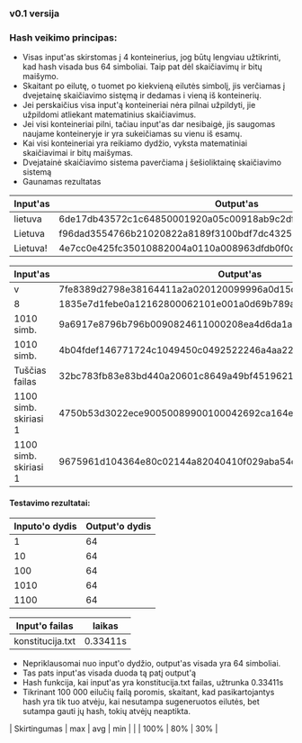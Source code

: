 ### v0.1 versija


### Hash veikimo principas:
 - Visas input'as skirstomas į 4 konteinerius, jog būtų lengviau užtikrinti, kad hash visada bus 64 simboliai. Taip pat dėl skaičiavimų ir bitų maišymo.
 - Skaitant po eilutę, o tuomet  po kiekvieną eilutės simbolį, jis verčiamas į dvejetainę skaičiavimo sistęmą ir dedamas i vieną iš konteinerių.
 - Jei perskaičius visa input'ą konteineriai nėra pilnai užpildyti, jie užpildomi atliekant matematinius skaičiavimus. 
 - Jei visi konteineriai pilni, tačiau input'as dar nesibaigė, jis saugomas naujame konteineryje ir yra sukeičiamas su vienu iš esamų.
 - Kai visi konteineriai yra reikiamo dydžio, vyksta matematiniai skaičiavimai ir bitų maišymas.
 - Dvejatainė skaičiavimo sistema paverčiama į šešioliktainę skaičiavimo sistemą
 - Gaunamas rezultatas
  
  
  | Input'as | Output'as                                                        |
  |----------|------------------------------------------------------------------|
  | lietuva  | 6de17db43572c1c64850001920a05c00918ab9c2df0fa1ff918ab9c2df0fa1ff |
  | Lietuva  | f96dad3554766b21020822a8189f3100bdf7dc4325200a77bdf7dc4325200a77 |
  | Lietuva! | 4e7cc0e425fc35010882004a0110a008963dfdb0f0cb5c70963dfdb0f0cb5c70 |
  
  | Input'as | Output'as                                                                   |
  |----------|-----------------------------------------------------------------------------|
  |          v          | 7fe8389d2798e38164411a2a020120099996a0d15d4e9fb49996a0d15d4e9fb4 |
  |          8          | 1835e7d1febe0a12162800062101e001a0d69b789af01dfca0d69b789af01dfc |
  |      1010 simb.     | 9a6917e8796b796b0090824611000208ea4d6da1ac6d2565ea4d6da1ac6d2565 |
  |      1010 simb.     | 4b04fdef146771724c1049450c0492522246a4aa226a2d2d2246a4aa226a2d2d |
  |    Tuščias failas   | 32bc783fb83e83bd440a20601c8649a49bf45196213886439bf4519621388643 |
  |1100 simb. skiriasi 1| 4750b53d3022ece90050089900100042692ca164ee6aad84692ca164ee6aad84 |
  |1100 simb. skiriasi 1| 9675961d104364e80c02144a82040410f029aba54c6ba9c7f029aba54c6ba9c7 |
  
#### Testavimo rezultatai:
|Inputo'o dydis | Output'o dydis |
|---------------|----------------|
|       1       |       64       |
|       10      |       64       |
|       100     |       64       |
|       1010    |       64       |
|       1100    |       64       |

|  Input'o failas  | laikas    |
|------------------|-----------|
| konstitucija.txt | 0.33411s  |
 * Nepriklausomai nuo input'o dydžio, output'as visada yra 64 simboliai.
 * Tas pats input'as visada duoda tą patį output'ą
 * Hash funkcija, kai input'as yra konstitucija.txt failas, užtrunka 0.33411s
 * Tikrinant 100 000 eilučių failą poromis, skaitant, kad pasikartojantys hash yra tik tuo atvėju, kai nesutampa sugeneruotos eilutės, bet sutampa gauti jų hash, tokių atvėjų neaptikta.  
 
 |  Skirtingumas |       max     |      avg     |     min      |
 |               |     100%      |      80%     |      30%     |
